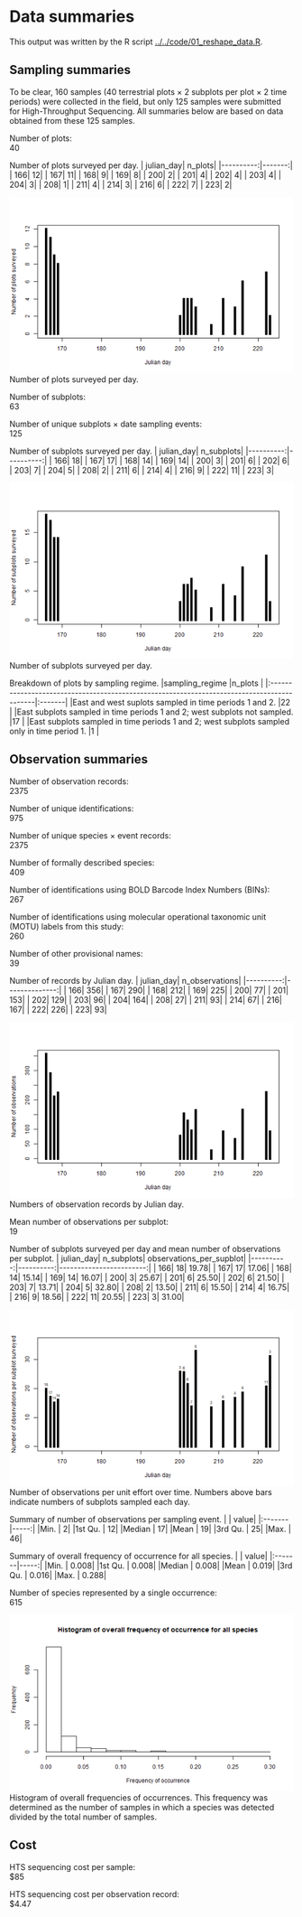 # Data summaries

This output was written by the R script [../../code/01_reshape_data.R](../../code/01_reshape_data.R).

## Sampling summaries

To be clear, 160 samples (40 terrestrial plots × 2 subplots per plot × 2 time periods) were collected in the field, but only 125 samples were submitted for High-Throughput Sequencing. All summaries below are based on data obtained from these 125 samples. 


Number of plots: \
40

Number of plots surveyed per day.
| julian_day| n_plots|
|----------:|-------:|
|        166|      12|
|        167|      11|
|        168|       9|
|        169|       8|
|        200|       2|
|        201|       4|
|        202|       4|
|        203|       4|
|        204|       3|
|        208|       1|
|        211|       4|
|        214|       3|
|        216|       6|
|        222|       7|
|        223|       2|

![Number of plots surveyed per day.](../images/plots_vs_julian_day.png)\
Number of plots surveyed per day.


Number of subplots: \
63

Number of unique subplots × date sampling events: \
125

Number of subplots surveyed per day.
| julian_day| n_subplots|
|----------:|----------:|
|        166|         18|
|        167|         17|
|        168|         14|
|        169|         14|
|        200|          3|
|        201|          6|
|        202|          6|
|        203|          7|
|        204|          5|
|        208|          2|
|        211|          6|
|        214|          4|
|        216|          9|
|        222|         11|
|        223|          3|

![Number of subplots surveyed per day.](../images/subplots_vs_julian_day.png)\
Number of subplots surveyed per day.


Breakdown of plots by sampling regime.
|sampling_regime                                                                             |n_plots |
|:-------------------------------------------------------------------------------------------|:-------|
|East and west suplots sampled in time periods 1 and 2.                                      |22      |
|East subplots sampled in time periods 1 and 2; west subplots not sampled.                   |17      |
|East subplots sampled in time periods 1 and 2; west subplots sampled only in time period 1. |1       |
## Observation summaries


Number of observation records: \
2375

Number of unique identifications: \
975

Number of unique species × event records: \
2375

Number of formally described species: \
409

Number of identifications using BOLD Barcode Index Numbers (BINs): \
267

Number of identifications using molecular operational taxonomic unit (MOTU) labels from this study: \
260

Number of other provisional names: \
39

Number of records by Julian day.
| julian_day| n_observations|
|----------:|--------------:|
|        166|            356|
|        167|            290|
|        168|            212|
|        169|            225|
|        200|             77|
|        201|            153|
|        202|            129|
|        203|             96|
|        204|            164|
|        208|             27|
|        211|             93|
|        214|             67|
|        216|            167|
|        222|            226|
|        223|             93|

![Numbers of observation records by Julian day.](../images/observations_vs_julian_day.png)\
Numbers of observation records by Julian day.


Mean number of observations per subplot: \
19

Number of subplots surveyed per day and mean number of observations per subplot.
| julian_day| n_subplots| observations_per_supblot|
|----------:|----------:|------------------------:|
|        166|         18|                    19.78|
|        167|         17|                    17.06|
|        168|         14|                    15.14|
|        169|         14|                    16.07|
|        200|          3|                    25.67|
|        201|          6|                    25.50|
|        202|          6|                    21.50|
|        203|          7|                    13.71|
|        204|          5|                    32.80|
|        208|          2|                    13.50|
|        211|          6|                    15.50|
|        214|          4|                    16.75|
|        216|          9|                    18.56|
|        222|         11|                    20.55|
|        223|          3|                    31.00|

![Number of observations per unit effort over time. Numbers above bars indicate numbers of subplots sampled each day.](../images/observations_per_subplot_vs_julian_day.png)\
Number of observations per unit effort over time. Numbers above bars indicate numbers of subplots sampled each day.


Summary of number of observations per sampling event.
|        | value|
|:-------|-----:|
|Min.    |     2|
|1st Qu. |    12|
|Median  |    17|
|Mean    |    19|
|3rd Qu. |    25|
|Max.    |    46|

Summary of overall frequency of occurrence for all species.
|        | value|
|:-------|-----:|
|Min.    | 0.008|
|1st Qu. | 0.008|
|Median  | 0.008|
|Mean    | 0.019|
|3rd Qu. | 0.016|
|Max.    | 0.288|

Number of species represented by a single occurrence:\
615

![Histogram of overall frequencies of occurrences. This frequency was determined as the number of samples in which a species was detected divided by the total number of samples.](../images/histogram_overall_frequencies.png)\
Histogram of overall frequencies of occurrences. This frequency was determined as the number of samples in which a species was detected divided by the total number of samples.

## Cost


HTS sequencing cost per sample:\
$85

HTS sequencing cost per observation record:\
$4.47
